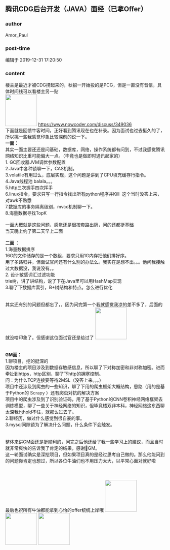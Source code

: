 ## 腾讯CDG后台开发（JAVA）面经（已拿Offer）
### author 
Amor_Paul
### post-time 

编辑于  2019-12-31 17:20:50
### content 
<div class="post-topic-des nc-post-content">
 <div>
  楼主是最近才被CDG捞起来的，秋招一开始投的是PCG，但是一直没有音信，具体时间线可以看楼主另一贴
 </div>
 <div>
  <img alt="" data-card-emoji="[点赞]" height="100px" src="https://uploadfiles.nowcoder.com/images/20191018/468200_1571397293409_4A47A0DB6E60853DEDFCFDF08A5CA249" width="100px"/>
  <a href="https://www.nowcoder.com/discuss/349036" target="_blank">
   https://www.nowcoder.com/discuss/349036
  </a>
 </div>
 <div>
  下面就是回馈牛客时间，正好看到腾讯现在也在补录。因为面试也过去挺久的了，所以挑一些我感觉印象比较深刻的说一下。
  <br/>
 </div>
 <div>
  <strong>
   一面：
  </strong>
 </div>
 <div>
  其实一面主要还还是问基础，数据库，网络，操作系统都有问到，不过我感觉腾讯网络知识比重可能偏大一点。（毕竟也是做即时通讯起家的）
 </div>
 <div>
  1. GC回收器JVM调优参数配置
 </div>
 <div>
  2.Java中各种锁聊一下，CAS机制。
 </div>
 <div>
  3.volatile有用过么，底层实现，这个问题是讲到了CPU填充缓存行指令。
 </div>
 <div>
  4.Java线程池 balala。。。
 </div>
 <div>
  5.http三次握手四次挥手
 </div>
 <div>
  6.linux指令，要求只写一行指令找出所有python程序并Kill  这个当时没答上来，对awk不熟悉
 </div>
 <div>
  7.数据库的事务隔离级别，mvcc机制聊一下。
 </div>
 <div>
  8.海量数据寻找TopK
 </div>
 <div>
  <br/>
 </div>
 <div>
  一面大概就是这些问题，感觉还是很按套路出牌，问的还都挺基础
 </div>
 <div>
  当天晚上约了第二天早上二面
 </div>
 <div>
  <br/>
 </div>
 <div>
  <strong>
   二面
  </strong>
  ：
 </div>
 <div>
  1.海量数据排序
 </div>
 <div>
  16G的文件储存的是一个数组，要求只用1G内存把他们排好序。
 </div>
 <div>
  用了多路归并，但面试官问还有什么别的办法么。我实在是想不出。。。他问我接触过大数据没，我说没有。。
 </div>
 <div>
  2. 设计敏感词汇过滤功能
 </div>
 <div>
  trie树，讲了讲结构，说了下在Java里可以用HashMap实现
 </div>
 <div>
  3.聊了下数据库索引，B+树结构和特点。怎么进行优化
 </div>
 <div>
  <br/>
 </div>
 <div>
  <br/>
 </div>
 <div>
  其实还有别的问题但都忘了，，因为问完第一个我就感觉我凉的差不多了，后面的就没啥印象了。但感谢这位面试官还是给过了
  <img data-card-emoji="[哭笑]" height="100px" src="https://uploadfiles.nowcoder.com/images/20191018/468200_1571397817785_7B6FBD4C592D356E087A0F1053751007" width="100px"/>
 </div>
 <div>
  <br/>
 </div>
 <div>
  <br/>
 </div>
 <div>
  <strong>
   GM面：
  </strong>
 </div>
 <div>
  1.聊项目，挖的挺深的
 </div>
 <div>
  因为楼主的项目涉及到数据存敏感信息，所以聊了下对称加密和非对称加密。进而牵扯到https，http区别，聊了下http的拥塞控制。
 </div>
 <div>
  问：为什么TCP连接要等待2MSL（没答上来。。。）
 </div>
 <div>
  项目中还涉及到爬虫的一些知识，聊了下用的爬虫框架大概结构，思路（用的是基于Python的
  <span style="color:#333333;">
   Scrapy
  </span>
  ）还有爬虫对抗的解决方案
 </div>
 <div>
  项目中的爬虫涉及到了识别验证码，用了基于Python的CNN卷积神经网络框架去训练模型，聊了一些关于神经网络的知识，但毕竟楼双非本科，神经网络这东西聊太深我也hold不住，就那么过去了。
 </div>
 <div>
  2.聊经历，做过什么感觉到很自豪的事。
 </div>
 <div>
  3.mysql间隙锁为了解决什么问题，什么条件下会触发。
 </div>
 <div>
  <br/>
 </div>
 <div>
  <br/>
 </div>
 <div>
  整体来讲GM面还是挺顺利的，问完之后他还给了我一些学习上的建议，而且当时就非常爽快的告诉我了肯定的结果，感谢🙏GM。
 </div>
 <div>
  这一轮面试确实是深挖项目，但如果项目真的是经过思考自己做的。那么他能问到的问题你肯定也想过，所以各位牛油们也不用压力太大，以平常心面对就好啦
 </div>
 <div>
  <br/>
 </div>
 <div>
  <br/>
 </div>
 <div>
  <br/>
 </div>
 <div>
  最后也祝所有牛油都能拿到心怡的offer统统上岸哦
  <img data-card-emoji="[面试必过]" height="100px" src="https://uploadfiles.nowcoder.com/images/20191018/63_1571399911125_75C168B671D4CE827FCA23907D85F114" width="100px"/>
  <img data-card-emoji="[万事顺利]" height="100px" src="https://uploadfiles.nowcoder.com/images/20191018/63_1571398763964_4A47A0DB6E60853DEDFCFDF08A5CA249" width="100px"/>
  <img data-card-emoji="[offer+1]" height="100px" src="https://uploadfiles.nowcoder.com/images/20191018/63_1571398958756_9EB9CD58B9EA5E04C890326B5C1F471F" width="100px"/>
 </div>
 <div>
  <br/>
 </div>
</div>
